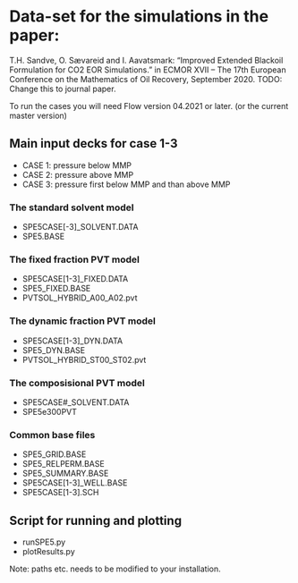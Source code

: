 # Data-set for the simulations in the paper:
T.H. Sandve, O. Sævareid and I. Aavatsmark: “Improved Extended Blackoil Formulation
for CO2 EOR Simulations.” in ECMOR XVII – The 17th European Conference on the
Mathematics of Oil Recovery,  September 2020.
TODO: Change this to journal paper. 

To run the cases you will need Flow version 04.2021 or later.
(or the current master version) 

## Main input decks for case 1-3
- CASE 1: pressure below MMP
- CASE 2: pressure above MMP
- CASE 3: pressure first below MMP and than above MMP

### The standard solvent model
- SPE5CASE[-3]_SOLVENT.DATA
- SPE5.BASE

### The fixed fraction PVT model
- SPE5CASE[1-3]_FIXED.DATA
- SPE5_FIXED.BASE
- PVTSOL_HYBRID_A00_A02.pvt

### The dynamic fraction PVT model
- SPE5CASE[1-3]_DYN.DATA
- SPE5_DYN.BASE
- PVTSOL_HYBRID_ST00_ST02.pvt

### The composisional PVT model
- SPE5CASE#_SOLVENT.DATA
- SPE5e300PVT

### Common base files
- SPE5_GRID.BASE
- SPE5_RELPERM.BASE
- SPE5_SUMMARY.BASE 
- SPE5CASE[1-3]_WELL.BASE 
- SPE5CASE[1-3].SCH

## Script for running and plotting
- runSPE5.py
- plotResults.py 

Note: paths etc. needs to be modified to your installation. 
